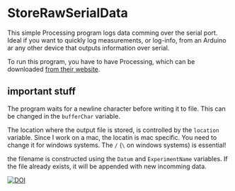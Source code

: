 # StoreRawSerialData

This simple Processing program logs data comming over the serial port. Ideal if you want to quickly log measurements, or log-info, from an Arduino ar any other device that outputs information over serial.

To run this program, you have to have Processing, which can be downloaded [from their website](https://processing.org/download/). 

## important stuff
The program waits for a newline character before writing it to file. This can be changed in the `bufferChar` variable.

The location where the output file is stored, is controlled by the `location` variable. Since I work on a mac, the locatin is mac specific. You need to change it for windows systems. The `/` (`\` on windows systems) is essential!

the filename is constructed using the `Datum` and `ExperimentName` variables. If the file already exists, it will be appended with new incomming data.

[![DOI](https://zenodo.org/badge/doi/10.5281/zenodo.46358.svg)](http://dx.doi.org/10.5281/zenodo.46358)


